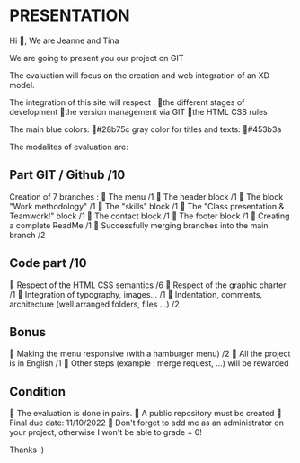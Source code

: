 <h1>PRESENTATION</h1>
Hi 👋, We are Jeanne and Tina 

We are going to present you our project on GIT 

The evaluation will focus on the creation and web integration of an XD model.

The integration of this site will respect :
📌the different stages of development
📌the version management via GIT
📌the HTML CSS rules

The main blue colors: 
📌#28b75c
 gray color for titles and texts: 
 📌#453b3a

The modalites of evaluation are: 

<h2>Part GIT / Github /10</h2>
Creation of 7 branches :
📌 The menu /1
📌 The header block /1
📌 The block "Work methodology" /1
📌 The "skills" block /1
📌 The "Class presentation & Teamwork!" block /1
📌 The contact block /1
📌 The footer block /1
📌 Creating a complete ReadMe /1
📌 Successfully merging branches into the main branch /2

<h2>Code part /10 </h2>
📌 Respect of the HTML CSS semantics /6
📌 Respect of the graphic charter /1
📌 Integration of typography, images... /1
📌 Indentation, comments, architecture (well arranged folders, files ...) /2

<h2>Bonus</h2>

📌 Making the menu responsive (with a hamburger menu) /2
📌 All the project is in English /1
📌 Other steps (example : merge request, ...) will be rewarded

<h2>Condition</h2> 

📌 The evaluation is done in pairs.
📌 A public repository must be created
📌 Final due date: 11/10/2022
📌 Don't forget to add me as an administrator on your project, otherwise I won't be able to grade = 0!

Thanks :)